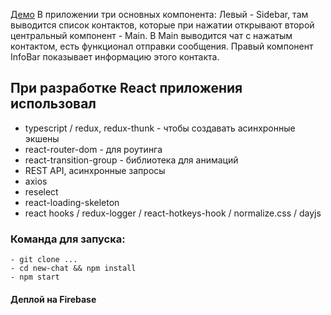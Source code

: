 [Демо](https://chat-react-b0a98.web.app/) В приложении три основных компонента:
Левый - Sidebar, там выводится список контактов, которые при нажатии открывают второй центральный компонент - Main.
В Main выводится чат с нажатым контактом, есть функционал отправки сообщения.
Правый компонент InfoBar показывает информацию этого контакта.

## При разработке React приложения использовал

- typescript / redux, redux-thunk - чтобы создавать асинхронные экшены
- react-router-dom - для роутинга
- react-transition-group - библиотека для анимаций
- REST API, асинхронные запросы
- axios
- reselect
- react-loading-skeleton
- react hooks / redux-logger / react-hotkeys-hook / normalize.css / dayjs

### Команда для запуска: 

```
- git clone ...
- cd new-chat && npm install
- npm start
```

#### Деплой на Firebase
